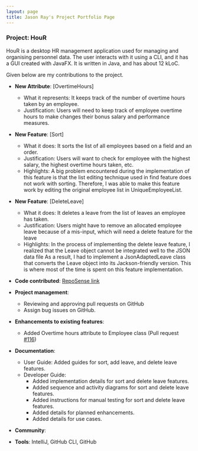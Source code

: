 ```yaml
---
layout: page
title: Jason Ray's Project Portfolio Page
---
```


### Project: HouR

HouR is a desktop HR management application used for managing and organising personnel data. The user interacts with it using a CLI, and it has a GUI created with JavaFX. It is written in Java, and has about 12 kLoC.

Given below are my contributions to the project.

* **New Attribute**: [OvertimeHours]
    * What it represents: It keeps track of the number of overtime hours taken by an employee.
    * Justification: Users will need to keep track of employee overtime hours to make changes their bonus salary and performance measures.

* **New Feature**: [Sort]
    * What it does: It sorts the list of all employees based on a field and an order.
    * Justification: Users will want to check for employee with the highest salary, the highest overtime hours taken, etc.
    * Highlights: A big problem encountered during the implementation of this feature is that
      the list editing technique used in find feature does not work with sorting. Therefore, I was able to make this feature work
      by editing the original employee list in UniqueEmployeeList.

* **New Feature**: [DeleteLeave]
    * What it does: It deletes a leave from the list of leaves an employee has taken.
    * Justification: Users might have to remove an allocated employee leave because of a mis-input, which will need a delete feature for the leave
    * Highlights: In the process of implementing the delete leave feature, I realized that the Leave object cannot be integrated well to the JSON data file
      As a result, I had to implement a JsonAdaptedLeave class that converts the Leave object into its Jackson-friendly version.
      This is where most of the time is spent on this feature implementation.

* **Code contributed**: [RepoSense link](https://nus-cs2103-ay2324s1.github.io/tp-dashboard/?search=JasonRay168&breakdown=true)

* **Project management**:
    * Reviewing and approving pull requests on GitHub
    * Assign bug issues on GitHub.

* **Enhancements to existing features**:
    * Added Overtime hours attribute to Employee class (Pull request [#116](https://github.com/AY2324S1-CS2103T-W12-1/tp/pull/116))

* **Documentation**:
    * User Guide: Added guides for sort, add leave, and delete leave features.
    * Developer Guide:
        * Added implementation details for sort and delete leave features.
        * Added sequence and activity diagrams for sort and delete leave features.
        * Added instructions for manual testing for sort and delete leave features.
        * Added details for planned enhancements.
        * Added details for use cases.

* **Community**:

* **Tools**: IntelliJ, GitHub CLI, GitHub
